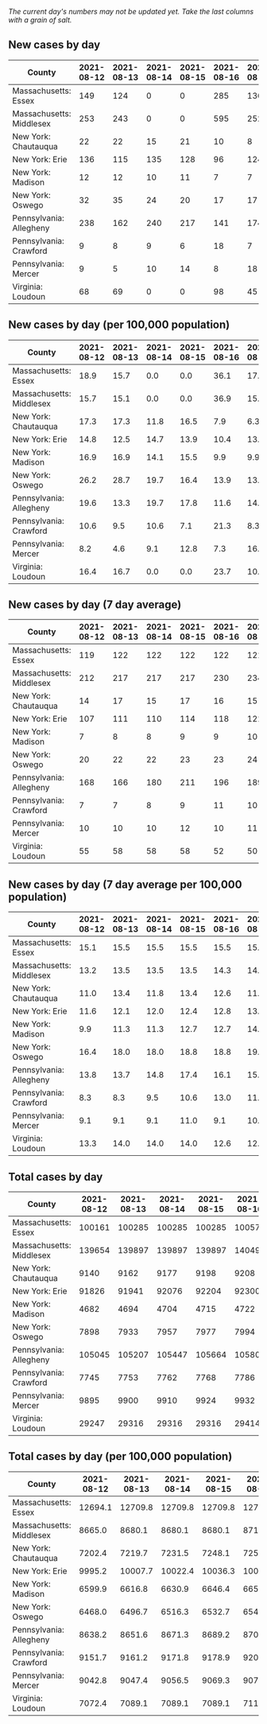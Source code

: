 _The current day's numbers may not be updated yet. Take the last columns with a grain of salt._
## New cases by day

| County | 2021-08-12 | 2021-08-13 | 2021-08-14 | 2021-08-15 | 2021-08-16 | 2021-08-17 | 2021-08-18 |
| --- | --- | --- | --- | --- | --- | --- | --- |
| Massachusetts: Essex | 149 | 124 | 0 | 0 | 285 | 136 |  |
| Massachusetts: Middlesex | 253 | 243 | 0 | 0 | 595 | 252 |  |
| New York: Chautauqua | 22 | 22 | 15 | 21 | 10 | 8 |  |
| New York: Erie | 136 | 115 | 135 | 128 | 96 | 124 |  |
| New York: Madison | 12 | 12 | 10 | 11 | 7 | 7 |  |
| New York: Oswego | 32 | 35 | 24 | 20 | 17 | 17 |  |
| Pennsylvania: Allegheny | 238 | 162 | 240 | 217 | 141 | 174 | 171 |
| Pennsylvania: Crawford | 9 | 8 | 9 | 6 | 18 | 7 | 13 |
| Pennsylvania: Mercer | 9 | 5 | 10 | 14 | 8 | 18 | 12 |
| Virginia: Loudoun | 68 | 69 | 0 | 0 | 98 | 45 | 70 |

## New cases by day (per 100,000 population)

| County | 2021-08-12 | 2021-08-13 | 2021-08-14 | 2021-08-15 | 2021-08-16 | 2021-08-17 | 2021-08-18 |
| --- | --- | --- | --- | --- | --- | --- | --- |
| Massachusetts: Essex | 18.9 | 15.7 | 0.0 | 0.0 | 36.1 | 17.2 |  |
| Massachusetts: Middlesex | 15.7 | 15.1 | 0.0 | 0.0 | 36.9 | 15.6 |  |
| New York: Chautauqua | 17.3 | 17.3 | 11.8 | 16.5 | 7.9 | 6.3 |  |
| New York: Erie | 14.8 | 12.5 | 14.7 | 13.9 | 10.4 | 13.5 |  |
| New York: Madison | 16.9 | 16.9 | 14.1 | 15.5 | 9.9 | 9.9 |  |
| New York: Oswego | 26.2 | 28.7 | 19.7 | 16.4 | 13.9 | 13.9 |  |
| Pennsylvania: Allegheny | 19.6 | 13.3 | 19.7 | 17.8 | 11.6 | 14.3 | 14.1 |
| Pennsylvania: Crawford | 10.6 | 9.5 | 10.6 | 7.1 | 21.3 | 8.3 | 15.4 |
| Pennsylvania: Mercer | 8.2 | 4.6 | 9.1 | 12.8 | 7.3 | 16.4 | 11.0 |
| Virginia: Loudoun | 16.4 | 16.7 | 0.0 | 0.0 | 23.7 | 10.9 | 16.9 |

## New cases by day (7 day average)

| County | 2021-08-12 | 2021-08-13 | 2021-08-14 | 2021-08-15 | 2021-08-16 | 2021-08-17 | 2021-08-18 |
| --- | --- | --- | --- | --- | --- | --- | --- |
| Massachusetts: Essex | 119 | 122 | 122 | 122 | 122 | 121 |  |
| Massachusetts: Middlesex | 212 | 217 | 217 | 217 | 230 | 234 |  |
| New York: Chautauqua | 14 | 17 | 15 | 17 | 16 | 15 |  |
| New York: Erie | 107 | 111 | 110 | 114 | 118 | 121 |  |
| New York: Madison | 7 | 8 | 8 | 9 | 9 | 10 |  |
| New York: Oswego | 20 | 22 | 22 | 23 | 23 | 24 |  |
| Pennsylvania: Allegheny | 168 | 166 | 180 | 211 | 196 | 189 | 192 |
| Pennsylvania: Crawford | 7 | 7 | 8 | 9 | 11 | 10 | 10 |
| Pennsylvania: Mercer | 10 | 10 | 10 | 12 | 10 | 11 | 11 |
| Virginia: Loudoun | 55 | 58 | 58 | 58 | 52 | 50 | 50 |

## New cases by day (7 day average per 100,000 population)

| County | 2021-08-12 | 2021-08-13 | 2021-08-14 | 2021-08-15 | 2021-08-16 | 2021-08-17 | 2021-08-18 |
| --- | --- | --- | --- | --- | --- | --- | --- |
| Massachusetts: Essex | 15.1 | 15.5 | 15.5 | 15.5 | 15.5 | 15.3 |  |
| Massachusetts: Middlesex | 13.2 | 13.5 | 13.5 | 13.5 | 14.3 | 14.5 |  |
| New York: Chautauqua | 11.0 | 13.4 | 11.8 | 13.4 | 12.6 | 11.8 |  |
| New York: Erie | 11.6 | 12.1 | 12.0 | 12.4 | 12.8 | 13.2 |  |
| New York: Madison | 9.9 | 11.3 | 11.3 | 12.7 | 12.7 | 14.1 |  |
| New York: Oswego | 16.4 | 18.0 | 18.0 | 18.8 | 18.8 | 19.7 |  |
| Pennsylvania: Allegheny | 13.8 | 13.7 | 14.8 | 17.4 | 16.1 | 15.5 | 15.8 |
| Pennsylvania: Crawford | 8.3 | 8.3 | 9.5 | 10.6 | 13.0 | 11.8 | 11.8 |
| Pennsylvania: Mercer | 9.1 | 9.1 | 9.1 | 11.0 | 9.1 | 10.1 | 10.1 |
| Virginia: Loudoun | 13.3 | 14.0 | 14.0 | 14.0 | 12.6 | 12.1 | 12.1 |

## Total cases by day

| County | 2021-08-12 | 2021-08-13 | 2021-08-14 | 2021-08-15 | 2021-08-16 | 2021-08-17 | 2021-08-18 |
| --- | --- | --- | --- | --- | --- | --- | --- |
| Massachusetts: Essex | 100161 | 100285 | 100285 | 100285 | 100570 | 100706 |  |
| Massachusetts: Middlesex | 139654 | 139897 | 139897 | 139897 | 140492 | 140744 |  |
| New York: Chautauqua | 9140 | 9162 | 9177 | 9198 | 9208 | 9216 |  |
| New York: Erie | 91826 | 91941 | 92076 | 92204 | 92300 | 92424 |  |
| New York: Madison | 4682 | 4694 | 4704 | 4715 | 4722 | 4729 |  |
| New York: Oswego | 7898 | 7933 | 7957 | 7977 | 7994 | 8011 |  |
| Pennsylvania: Allegheny | 105045 | 105207 | 105447 | 105664 | 105805 | 105979 | 106150 |
| Pennsylvania: Crawford | 7745 | 7753 | 7762 | 7768 | 7786 | 7793 | 7806 |
| Pennsylvania: Mercer | 9895 | 9900 | 9910 | 9924 | 9932 | 9950 | 9962 |
| Virginia: Loudoun | 29247 | 29316 | 29316 | 29316 | 29414 | 29459 | 29529 |

## Total cases by day (per 100,000 population)

| County | 2021-08-12 | 2021-08-13 | 2021-08-14 | 2021-08-15 | 2021-08-16 | 2021-08-17 | 2021-08-18 |
| --- | --- | --- | --- | --- | --- | --- | --- |
| Massachusetts: Essex | 12694.1 | 12709.8 | 12709.8 | 12709.8 | 12746.0 | 12763.2 |  |
| Massachusetts: Middlesex | 8665.0 | 8680.1 | 8680.1 | 8680.1 | 8717.0 | 8732.6 |  |
| New York: Chautauqua | 7202.4 | 7219.7 | 7231.5 | 7248.1 | 7255.9 | 7262.2 |  |
| New York: Erie | 9995.2 | 10007.7 | 10022.4 | 10036.3 | 10046.8 | 10060.3 |  |
| New York: Madison | 6599.9 | 6616.8 | 6630.9 | 6646.4 | 6656.2 | 6666.1 |  |
| New York: Oswego | 6468.0 | 6496.7 | 6516.3 | 6532.7 | 6546.6 | 6560.5 |  |
| Pennsylvania: Allegheny | 8638.2 | 8651.6 | 8671.3 | 8689.2 | 8700.7 | 8715.1 | 8729.1 |
| Pennsylvania: Crawford | 9151.7 | 9161.2 | 9171.8 | 9178.9 | 9200.2 | 9208.4 | 9223.8 |
| Pennsylvania: Mercer | 9042.8 | 9047.4 | 9056.5 | 9069.3 | 9076.6 | 9093.1 | 9104.0 |
| Virginia: Loudoun | 7072.4 | 7089.1 | 7089.1 | 7089.1 | 7112.8 | 7123.6 | 7140.6 |
